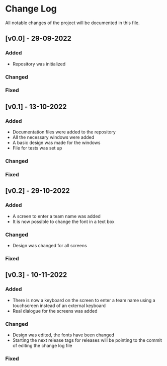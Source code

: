 # Change Log
All notable changes of the project will be documented in this file.

## [v0.0] - 29-09-2022
### Added
- Repository was initialized

### Changed
### Fixed

## [v0.1] - 13-10-2022
### Added
- Documentation files were added to the repository
- All the necessary windows were added 
- A basic design was made for the windows
- File for tests was set up

### Changed
### Fixed

## [v0.2] - 29-10-2022
### Added
- A screen to enter a team name was added 
- It is now possible to change the font in a text box

### Changed
- Design was changed for all screens

### Fixed

## [v0.3] - 10-11-2022
### Added
- There is now a keyboard on the screen to enter a team name using a touchscreen instead of an external keyboard
- Real dialogue for the screens was added

### Changed
- Design was edited, the fonts have been changed
- Starting the next release tags for releases will be pointing to the commit of editing the change log file

### Fixed

